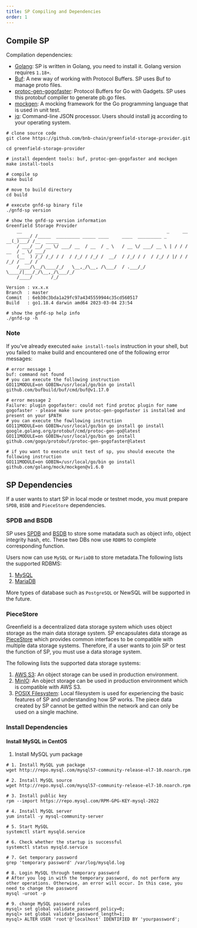 ```yaml
---
title: SP Compiling and Dependencies
order: 1
---
```


## Compile SP

Compilation dependencies:

- [Golang](https://go.dev/dl): SP is written in Golang, you need to install it. Golang version requires `1.18+`.
- [Buf](https://buf.build/docs/installation/): A new way of working with Protocol Buffers. SP uses Buf to manage proto files.
- [protoc-gen-gogofaster](https://github.com/gogo/protobuf): Protocol Buffers for Go with Gadgets. SP uses this protobuf compiler to generate pb.go files.
- [mockgen](https://github.com/golang/mock): A mocking framework for the Go programming language that is used in unit test.
- [jq](https://stedolan.github.io/jq/): Command-line JSON processor. Users should install jq according to your operating system.

```shell
# clone source code
git clone https://github.com/bnb-chain/greenfield-storage-provider.git

cd greenfield-storage-provider

# install dependent tools: buf, protoc-gen-gogofaster and mockgen
make install-tools

# compile sp
make build

# move to build directory
cd build

# execute gnfd-sp binary file
./gnfd-sp version

# show the gnfd-sp version information
Greenfield Storage Provider
    __                                                       _     __
    _____/ /_____  _________ _____ ____     ____  _________ _   __(_)___/ /__  _____
    / ___/ __/ __ \/ ___/ __  / __  / _ \   / __ \/ ___/ __ \ | / / / __  / _ \/ ___/
    (__  ) /_/ /_/ / /  / /_/ / /_/ /  __/  / /_/ / /  / /_/ / |/ / / /_/ /  __/ /
    /____/\__/\____/_/   \__,_/\__, /\___/  / .___/_/   \____/|___/_/\__,_/\___/_/
    /____/       /_/

Version : vx.x.x
Branch  : master
Commit  : 6eb30c3bda1a29fc97a4345559944c35cd560517
Build   : go1.18.4 darwin amd64 2023-03-04 23:54

# show the gnfd-sp help info
./gnfd-sp -h
```

### Note

If you've already executed `make install-tools` instruction in your shell, but you failed to make build and encountered one of the following error messages:

```shell
# error message 1
buf: command not found
# you can execute the following instruction
GO111MODULE=on GOBIN=/usr/local/go/bin go install github.com/bufbuild/buf/cmd/buf@v1.17.0

# error message 2
Failure: plugin gogofaster: could not find protoc plugin for name gogofaster - please make sure protoc-gen-gogofaster is installed and present on your $PATH
# you can execute the fowllowing instruction
GO111MODULE=on GOBIN=/usr/local/go/bin go install go install google.golang.org/protobuf/cmd/protoc-gen-go@latest
GO111MODULE=on GOBIN=/usr/local/go/bin go install github.com/gogo/protobuf/protoc-gen-gogofaster@latest

# if you want to execute unit test of sp, you should execute the following instruction
GO111MODULE=on GOBIN=/usr/local/go/bin go install github.com/golang/mock/mockgen@v1.6.0
```

## SP Dependencies

If a user wants to start SP in local mode or testnet mode, you must prepare `SPDB`, `BSDB` and `PieceStore` dependencies.

### SPDB and BSDB

SP uses [SPDB](../services/spdb.md) and [BSDB](../services/bsdb.md) to store some matadata such as object info, object integrity hash, etc. These two DBs now use `RDBMS` to complete corresponding function.

Users now can use `MySQL` or `MariaDB` to store metadata.The following lists the supported RDBMS:

1. [MySQL](https://www.mysql.com/)
2. [MariaDB](https://mariadb.org/)

More types of database such as `PostgreSQL` or NewSQL will be supported in the future.

### PieceStore

Greenfield is a decentralized data storage system which uses object storage as the main data storage system. SP encapsulates data storage as [PieceStore](../services/piece-store.md) which provides common interfaces to be compatible with multiple data storage systems. Therefore, if a user wants to join SP or test the function of SP, you must use a data storage system.

The following lists the supported data storage systems:

1. [AWS S3](https://aws.amazon.com/s3/): An object storage can be used in production environment.
2. [MinIO](https://min.io/): An object storage can be used in production environment which is compatible with AWS S3.
3. [POSIX Filesystem](https://en.wikipedia.org/wiki/POSIX): Local filesystem is used for experiencing the basic features of SP and understanding how SP works. The piece data created by SP cannot be getted within the network and can only be used on a single machine.

### Install Dependencies

#### Install MySQL in CentOS

1. Install MySQL yum package

```shell
# 1. Install MySQL yum package
wget http://repo.mysql.com/mysql57-community-release-el7-10.noarch.rpm

# 2. Install MySQL source
wget http://repo.mysql.com/mysql57-community-release-el7-10.noarch.rpm

# 3. Install public key
rpm --import https://repo.mysql.com/RPM-GPG-KEY-mysql-2022

# 4. Install MySQL server
yum install -y mysql-community-server

# 5. Start MySQL
systemctl start mysqld.service

# 6. Check whether the startup is successful
systemctl status mysqld.service

# 7. Get temporary password
grep 'temporary password' /var/log/mysqld.log 

# 8. Login MySQL through temporary password
# After you log in with the temporary password, do not perform any other operations. Otherwise, an error will occur. In this case, you need to change the password
mysql -uroot -p

# 9. change MySQL password rules
mysql> set global validate_password_policy=0;
mysql> set global validate_password_length=1;
mysql> ALTER USER 'root'@'localhost' IDENTIFIED BY 'yourpassword';
```
